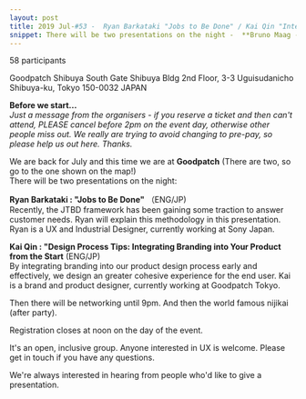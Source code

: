 ```yaml
---
layout: post
title: 2019 Jul-#53 -  Ryan Barkataki "Jobs to Be Done" / Kai Qin "Integrating Branding into Your Product"
snippet: There will be two presentations on the night -  **Bruno Maag -  "Designing the Reith font family for -
---
```

58 participants

Goodpatch Shibuya South Gate Shibuya Bldg 2nd Floor, 3-3 Uguisudanicho Shibuya-ku, Tokyo 150-0032 JAPAN

<strong>Before we start...</strong><br>
<em>Just a message from the organisers - if you reserve a ticket and then can't attend, PLEASE cancel before 2pm on the event day, otherwise other people miss out. We really are trying to avoid changing to pre-pay, so please help us out here. Thanks.</em> 

We are back for July and this time we are at <strong>Goodpatch</strong> (There are two, so go to the one shown on the map!)<br>
There will be two presentations on the night:

<strong>Ryan Barkataki : "Jobs to Be Done"</strong> （ENG/JP)<br>
Recently, the JTBD framework has been gaining some traction to answer customer needs. Ryan will explain this methodology in this presentation. Ryan is a UX and Industrial Designer, currently working at Sony Japan. 

<strong>Kai Qin : "Design Process Tips: Integrating Branding into Your Product from the Start</strong> (ENG/JP)<br>
By integrating branding into our product design process early and effectively, we design an greater cohesive experience for the end user. Kai is a brand and product designer, currently working at Goodpatch Tokyo.

Then there will be networking until 9pm. And then the world famous nijikai (after party).

Registration closes at noon on the day of the event.

It's an open, inclusive group. Anyone interested in UX is welcome. Please get in touch if you have any questions.

We're always interested in hearing from people who'd like to give a presentation.

